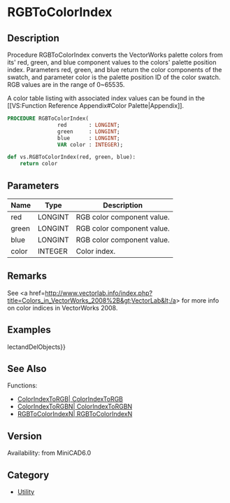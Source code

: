 # RGBToColorIndex

## Description
Procedure RGBToColorIndex converts the VectorWorks palette colors from its' red, green, and blue component values to the colors' palette position index. Parameters red, green, and blue return the color components of the swatch, and parameter color is the palette position ID of the color swatch. RGB values are in the range of 0~65535. 

A color table listing with associated index values can be found in the [[VS:Function Reference Appendix#Color Palette|Appendix]].

```pascal
PROCEDURE RGBToColorIndex(
				red       : LONGINT;
				green     : LONGINT;
				blue      : LONGINT;
				VAR color : INTEGER);
```

```python
def vs.RGBToColorIndex(red, green, blue):
    return color
```

## Parameters
|Name|Type|Description|
|---|---|---|
|red|LONGINT|RGB color component value.|
|green|LONGINT|RGB color component value.|
|blue|LONGINT|RGB color component value.|
|color|INTEGER|Color index.|

## Remarks
See &lt;a href=http://www.vectorlab.info/index.php?title=Colors_in_VectorWorks_2008%2B&gt;VectorLab&lt;/a&gt; for more info on color indices in VectorWorks 2008.

## Examples
lectandDelObjects}}

## See Also
Functions:
* [ColorIndexToRGB| ColorIndexToRGB](ColorIndexToRGB|%20ColorIndexToRGB.md)
* [ColorIndexToRGBN| ColorIndexToRGBN](ColorIndexToRGBN|%20ColorIndexToRGBN.md)
* [RGBToColorIndexN| RGBToColorIndexN](RGBToColorIndexN|%20RGBToColorIndexN.md)

## Version
Availability: from MiniCAD6.0

## Category
* [Utility](../Categories/Utility.md)
